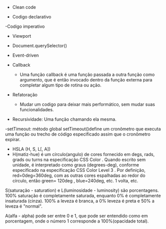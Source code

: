 - Clean code

- Codigo declarativo

-Codigo imperativo

- Viewport

- Document.querySelector()

- Event-driven

- Callback 
  - Uma função callback é uma função passada a outra função como argumento, que é então invocado dentro da função externa para completar algum tipo de rotina ou ação.

- Refatoração 
  - Mudar um codigo para deixar mais performático, sem mudar suas funcionalidades.
- Recursividade: Uma função chamando ela mesma.

-setTimeout:  método global setTimeout()define um cronômetro que executa uma função ou trecho de código especificado assim que o cronômetro expirar.

- HSLA (H, S, L[, A])
- H(matiz-hue) é um círculo(angulo) de cores fornecido em degs, rads, grads ou turns na especificação CSS Color . Quando escrito sem unidade, é interpretado como graus (degrees-deg), conforme especificado na especificação CSS Color Level 3 . Por definição, red=0deg=360deg, com as outras cores espalhadas ao redor do círculo, então green= 120deg , blue=240deg, etc. 1 volta, etc.

S(saturação - saturation) e L(luminosidade - luminosity) são porcentagens. 100% saturação é completamente saturada, enquanto 0% é completamente insaturada (cinza). 100% a leveza é branca, a 0% leveza é preta e 50% a leveza é "normal".

A(alfa - alpha) pode ser entre 0 e 1, que pode ser entendido como em porcentagem, onde o número 1 corresponde a 100%(opacidade total).


